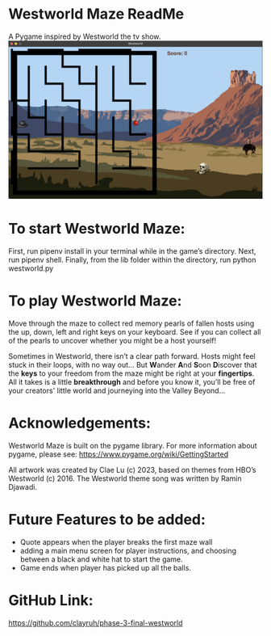 # Westworld Maze ReadMe

A Pygame inspired by Westworld the tv show.
![Westworld Pygame display](/assets/images/westworld-maze.jpg "Westworld maze game display")


# To start Westworld Maze:
First, run pipenv install in your terminal while in the game’s directory. Next, run pipenv shell. Finally, from the lib folder within the directory, run python westworld.py


# To play Westworld Maze:
Move through the maze to collect red memory pearls of fallen hosts using the up, down, left and right keys on your keyboard.  See if you can collect all of the pearls to uncover whether you might be a host yourself!

Sometimes in Westworld, there isn’t a clear path forward. Hosts might feel stuck in their loops, with no way out… But **W**ander **A**nd **S**oon **D**iscover that the **keys** to your freedom from the maze might be right at your **fingertips**. All it takes is a little **breakthrough** and before you know it, you’ll be free of your creators' little world and journeying into the Valley Beyond…


# Acknowledgements:
Westworld Maze is built on the pygame library. For more information about pygame, please see:
https://www.pygame.org/wiki/GettingStarted

All artwork was created by Clae Lu (c) 2023, based on themes from HBO’s Westworld (c) 2016. The Westworld theme song was written by Ramin Djawadi. 


# Future Features to be added:
- Quote appears when the player breaks the first maze wall
- adding a main menu screen for player instructions, and choosing between a black and white hat to start the game.
- Game ends when player has picked up all the balls.


# GitHub Link:
https://github.com/clayruh/phase-3-final-westworld

